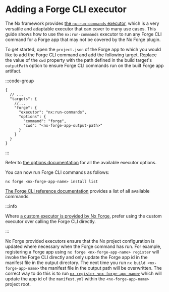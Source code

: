 # Adding a Forge CLI executor

The Nx framework provides [the `nx:run-commands` executor](https://nx.dev/nx-api/nx/executors/run-commands), which is a very versatile and adaptable executor that can cover to many use cases. This guide shows how to use the `nx:run-commands` executor to run any Forge CLI command for a Forge app that may not be covered by the Nx Forge plugin.

To get started, open the `project.json` of the Forge app to which you would like to add the Forge CLI command and add the following target. Replace the value of the `cwd` property with the path defined in the build target's `outputPath` option to ensure Forge CLI commands run on the built Forge app artifact.

:::code-group
```json[project.json]
{
  // ...
  "targets": {
    //...
    "forge": {
      "executor": "nx:run-commands",
      "options": {
        "command": "forge",
        "cwd": "<nx-forge-app-output-path>"
      }
    }
  }
}
```
:::

Refer to [the options documentation](https://nx.dev/nx-api/nx/executors/run-commands#options) for all the available executor options.

You can now run Forge CLI commands as follows:

```shell
nx forge <nx-forge-app-name> install list
```

[The Forge CLI reference documentation](https://developer.atlassian.com/platform/forge/cli-reference/) provides a list of all available commands.

:::info

Where [a custom executor is provided by Nx Forge](../reference/executors), prefer using the custom executor over calling the Forge CLI directly.

:::

Nx Forge provided executors ensure that the Nx project configuration is updated where necessary when the Forge command has run. For example, registering a Forge app using `nx forge <nx-forge-app-name> register` will invoke the Forge CLI directly and only update the Forge app id in the manifest file in the output directory. The next time you run `nx build <nx-forge-app-name>` the manifest file in the output path will be overwritten.
The correct way to do this is to run [`nx register <nx-forge-app-name>`](../reference/executors#register) which will update the app id of the `manifest.yml` within the `<nx-forge-app-name>` project root.

